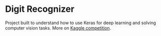 # Digit Recognizer

Project built to understand how to use Keras for deep learning and solving computer vision tasks. More on [Kaggle competition](https://www.kaggle.com/competitions/digit-recognizer/overview/tutorial).